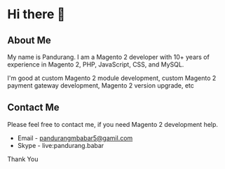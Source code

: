 # Hi there 👋

## About Me
My name is Pandurang. I am a Magento 2 developer with 10+ years of experience in Magento 2, PHP, JavaScript, CSS, and MySQL. 

I'm good at custom Magento 2 module development, custom Magento 2 payment gateway development, Magento 2 version upgrade, etc

## Contact Me
Please feel free to contact me, if you need Magento 2 development help.

* Email - pandurangmbabar5@gamil.com
* Skype - live:pandurang.babar

Thank You
                  

